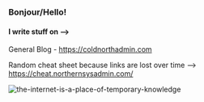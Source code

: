 ### Bonjour/Hello!

#### I write stuff on -->
General Blog - https://coldnorthadmin.com

Random cheat sheet because links are lost over time --> https://cheat.northernsysadmin.com/

 ![the-internet-is-a-place-of-temporary-knowledge](https://imgs.xkcd.com/comics/wisdom_of_the_ancients.png)
